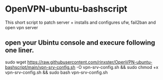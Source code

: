 # OpenVPN-ubuntu-bashscript
This short script to patch server + installs and configures ufw, fail2ban and open vpn server

## open your Ubintu console and execure following one liner.
sudo wget https://raw.githubusercontent.com/rinxster/OpenVPN-ubuntu-bashscript/main/vpn-srv-config.sh -O vpn-srv-config.sh && sudo chmod +x vpn-srv-config.sh && sudo bash vpn-srv-config.sh
